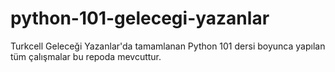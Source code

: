 # python-101-gelecegi-yazanlar

Turkcell Geleceği Yazanlar'da tamamlanan Python 101 dersi boyunca yapılan tüm çalışmalar bu repoda mevcuttur.
